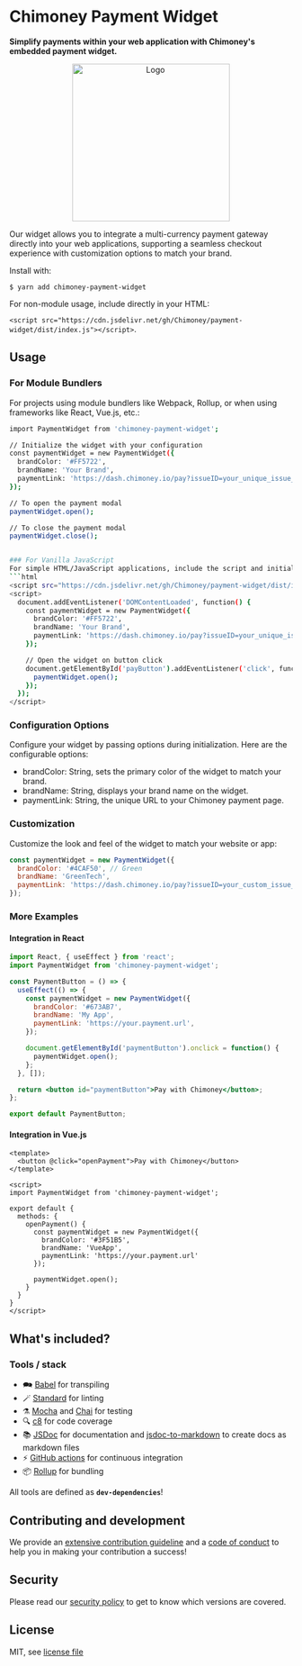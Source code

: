 # Chimoney Payment Widget

__Simplify payments within your web application with Chimoney's embedded payment widget.__
<div align="center" id="initial">
  <a href="https://chimoney.io/" target="_blank">
  <picture>
    <img src="https://chimoney.io/assets/icons/chimoney-purple-logo.svg" width="280" alt="Logo"/>
  </picture>
  </a>
</div>


Our widget allows you to integrate a multi-currency payment gateway directly into your web applications, supporting a seamless checkout experience with customization options to match your brand.

Install with:

`$ yarn add chimoney-payment-widget`

For non-module usage, include directly in your HTML:

`<script src="https://cdn.jsdelivr.net/gh/Chimoney/payment-widget/dist/index.js"></script>`.

## Usage

### For Module Bundlers

For projects using module bundlers like Webpack, Rollup, or when using frameworks like React, Vue.js, etc.:


```bash
import PaymentWidget from 'chimoney-payment-widget';

// Initialize the widget with your configuration
const paymentWidget = new PaymentWidget({
  brandColor: '#FF5722',
  brandName: 'Your Brand',
  paymentLink: 'https://dash.chimoney.io/pay?issueID=your_unique_issue_id'
});

// To open the payment modal
paymentWidget.open();

// To close the payment modal
paymentWidget.close();


### For Vanilla JavaScript
For simple HTML/JavaScript applications, include the script and initialize the widget:
```html
<script src="https://cdn.jsdelivr.net/gh/Chimoney/payment-widget/dist/index.js"></script>
<script>
  document.addEventListener('DOMContentLoaded', function() {
    const paymentWidget = new PaymentWidget({
      brandColor: '#FF5722',
      brandName: 'Your Brand',
      paymentLink: 'https://dash.chimoney.io/pay?issueID=your_unique_issue_id'
    });

    // Open the widget on button click
    document.getElementById('payButton').addEventListener('click', function() {
      paymentWidget.open();
    });
  });
</script>
```


### Configuration Options
Configure your widget by passing options during initialization. Here are the configurable options:

- brandColor: String, sets the primary color of the widget to match your brand.
- brandName: String, displays your brand name on the widget.
- paymentLink: String, the unique URL to your Chimoney payment page.

### Customization
Customize the look and feel of the widget to match your website or app:


```js
const paymentWidget = new PaymentWidget({
  brandColor: '#4CAF50', // Green
  brandName: 'GreenTech',
  paymentLink: 'https://dash.chimoney.io/pay?issueID=your_custom_issue_id',
});
```


### More Examples

#### Integration in React

```jsx
import React, { useEffect } from 'react';
import PaymentWidget from 'chimoney-payment-widget';

const PaymentButton = () => {
  useEffect(() => {
    const paymentWidget = new PaymentWidget({
      brandColor: '#673AB7',
      brandName: 'My App',
      paymentLink: 'https://your.payment.url',
    });

    document.getElementById('paymentButton').onclick = function() {
      paymentWidget.open();
    };
  }, []);

  return <button id="paymentButton">Pay with Chimoney</button>;
};

export default PaymentButton;
```

#### Integration in Vue.js

```vue
<template>
  <button @click="openPayment">Pay with Chimoney</button>
</template>

<script>
import PaymentWidget from 'chimoney-payment-widget';

export default {
  methods: {
    openPayment() {
      const paymentWidget = new PaymentWidget({
        brandColor: '#3F51B5',
        brandName: 'VueApp',
        paymentLink: 'https://your.payment.url'
      });

      paymentWidget.open();
    }
  }
}
</script>
```


## What's included?

### Tools / stack

* 🗪 [Babel](https://babeljs.io/) for transpiling
* 🪄 [Standard](https://standardjs.com/) for linting
* ⚗️ [Mocha](https://mochajs.org/) and [Chai](https://www.chaijs.com) for testing
* 🔍 [c8](https://github.com/bcoe/c8) for code coverage
* 📚 [JSDoc](https://jsdoc.app/) for documentation and [jsdoc-to-markdown](https://www.npmjs.com/package/jsdoc-to-markdown) to create docs as markdown files
* ⚡ [GitHub actions](https://github.com/features/actions) for continuous integration
* 📦 [Rollup](https://rollupjs.org) for bundling

All tools are defined as **`dev-dependencies`**!


## Contributing and development

We provide an [extensive contribution guideline](./CONTRIBUTING.md) and a [code of conduct](./CODE_OF_CONDUCT.md)
to help you in making your contribution a success!

## Security

Please read our [security policy](./SECURITY.md) to get to know which versions are covered.

## License

MIT, see [license file](LICENSE)
